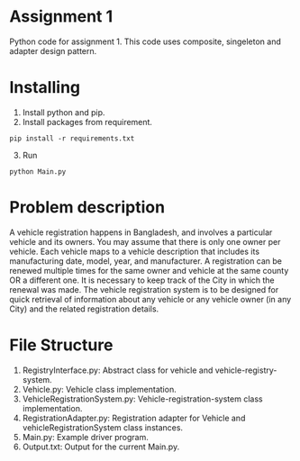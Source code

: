 # Assignment 1
Python code for assignment 1. This code uses composite, singeleton and adapter design pattern.

# Installing
1. Install python and pip.
2. Install packages from requirement.
```
pip install -r requirements.txt
```
3. Run 
```
python Main.py
```

# Problem description
A vehicle registration happens in Bangladesh, and involves a particular vehicle and its owners.
You may assume that there is only one owner per vehicle. Each vehicle maps to a vehicle
description that includes its manufacturing date, model, year, and manufacturer. A registration
can be renewed multiple times for the same owner and vehicle at the same county OR a different
one. It is necessary to keep track of the City in which the renewal was made. The vehicle
registration system is to be designed for quick retrieval of information about any vehicle or any
vehicle owner (in any City) and the related registration details.

# File Structure
1. RegistryInterface.py: Abstract class for vehicle and vehicle-registry-system.
2. Vehicle.py: Vehicle class implementation.
3. VehicleRegistrationSystem.py: Vehicle-registration-system class implementation. 
4. RegistrationAdapter.py: Registration adapter for Vehicle and vehicleRegistrationSystem class instances.
5. Main.py: Example driver program.
6. Output.txt: Output for the current Main.py.